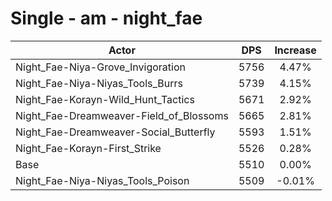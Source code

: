 # Single - am - night_fae
| Actor | DPS | Increase |
|---|:---:|:---:|
|Night_Fae-Niya-Grove_Invigoration|5756|4.47%|
|Night_Fae-Niya-Niyas_Tools_Burrs|5739|4.15%|
|Night_Fae-Korayn-Wild_Hunt_Tactics|5671|2.92%|
|Night_Fae-Dreamweaver-Field_of_Blossoms|5665|2.81%|
|Night_Fae-Dreamweaver-Social_Butterfly|5593|1.51%|
|Night_Fae-Korayn-First_Strike|5526|0.28%|
|Base|5510|0.00%|
|Night_Fae-Niya-Niyas_Tools_Poison|5509|-0.01%|
